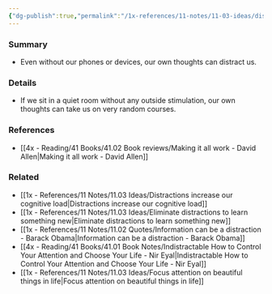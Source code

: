 ```yaml
---
{"dg-publish":true,"permalink":"/1x-references/11-notes/11-03-ideas/distraction-can-come-from-within-our-own-mind/","title":"Distraction can come from within our own mind","dgShowBacklinks":false}
---
```



### Summary
- Even without our phones or devices, our own thoughts can distract us.

### Details
- If we sit in a quiet room without any outside stimulation, our own thoughts can take us on very random courses.

### References
- [[4x - Reading/41 Books/41.02 Book reviews/Making it all work - David Allen\|Making it all work - David Allen]]

### Related
- [[1x - References/11 Notes/11.03 Ideas/Distractions increase our cognitive load\|Distractions increase our cognitive load]]
- [[1x - References/11 Notes/11.03 Ideas/Eliminate distractions to learn something new\|Eliminate distractions to learn something new]]
- [[1x - References/11 Notes/11.02 Quotes/Information can be a distraction - Barack Obama\|Information can be a distraction - Barack Obama]]
- [[4x - Reading/41 Books/41.01 Book Notes/Indistractable How to Control Your Attention and Choose Your Life - Nir Eyal\|Indistractable How to Control Your Attention and Choose Your Life - Nir Eyal]]
- [[1x - References/11 Notes/11.03 Ideas/Focus attention on beautiful things in life\|Focus attention on beautiful things in life]]